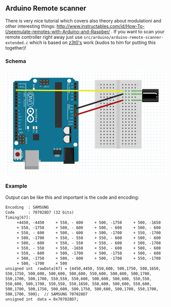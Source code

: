 ## Arduino Remote scanner

There is very nice tutorial which covers also theory about modulationi and other interesting things: http://www.instructables.com/id/How-To-Useemulate-remotes-with-Arduino-and-Raspber/ . If you want to scan your remote controller right away just use `src/arduino/arduino-remote-scanner-extended.c` which is based on [z3t0's](https://github.com/z3t0/Arduino-IRremote/blob/master/examples/IRrecvDump/IRrecvDump.ino) work (kudos to him for putting this together)!

### Schema
![arduino_schema](esp_remote_scanner.png)

### Example

Output can be like this and important is the code and encoding:
```
Encoding  : SAMSUNG
Code      : 707028D7 (32 bits)
Timing[67]:
     +4450, -4450     + 550, - 600     + 500, -1750     + 500, -1650
     + 550, -1750     + 500, - 600     + 500, - 600     + 500, - 600
     + 550, - 600     + 500, - 600     + 500, -1700     + 550, -1700
     + 500, -1700     + 550, - 550     + 550, - 600     + 500, - 600
     + 500, - 600     + 550, - 550     + 550, - 600     + 500, -1700
     + 550, - 550     + 550, -1650     + 550, - 600     + 500, - 600
     + 550, - 600     + 500, -1700     + 500, -1750     + 500, - 600
     + 500, -1750     + 500, - 600     + 500, -1700     + 550, -1700
     + 500, -1700     + 500
unsigned int  rawData[67] = {4450,4450, 550,600, 500,1750, 500,1650, 550,1750, 500,600, 500,600, 500,600, 550,600, 500,600, 500,1700, 550,1700, 500,1700, 550,550, 550,600, 500,600, 500,600, 550,550, 550,600, 500,1700, 550,550, 550,1650, 550,600, 500,600, 550,600, 500,1700, 500,1750, 500,600, 500,1750, 500,600, 500,1700, 550,1700, 500,1700, 500};  // SAMSUNG 707028D7
unsigned int  data = 0x707028D7;
```
